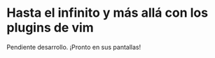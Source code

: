 # Hasta el infinito y más allá con los plugins de vim

Pendiente desarrollo. ¡Pronto en sus pantallas!

